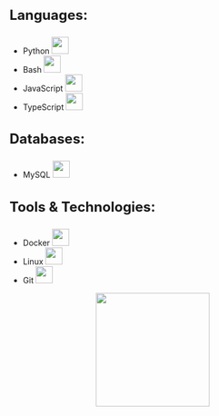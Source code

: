 <h3 style="font-size: 24px;">Languages:</h3>
<ul>
  <li>
    Python 
    <img height="30" src="https://img.shields.io/badge/-Python-0c1017?style=for-the-badge&logo=python">
  </li>
  <li>
    Bash 
    <img height="30" src="https://img.shields.io/badge/-Bash-0c1017?style=for-the-badge&logo=gnubash">
  </li>
  <li>
    JavaScript 
    <img height="30" src="https://img.shields.io/badge/-JavaScript-0c1017?style=for-the-badge&logo=javascript">
  </li>
  <li>
    TypeScript 
    <img height="30" src="https://img.shields.io/badge/-TypeScript-0c1017?style=for-the-badge&logo=typescript">
  </li>
</ul>

<h3 style="font-size: 24px;">Databases:</h3>
<ul>
  <li>
    MySQL 
    <img height="30" src="https://img.shields.io/badge/-MySQL-0c1017?style=for-the-badge&logo=mysql">
  </li>
</ul>

<h3 style="font-size: 24px;">Tools & Technologies:</h3>
<ul>
  <li>
    Docker 
    <img height="30" src="https://img.shields.io/badge/-Docker-0c1017?style=for-the-badge&logo=docker">
  </li>
  <li>
    Linux 
    <img height="30" src="https://img.shields.io/badge/-Linux-0c1017?style=for-the-badge&logo=linux">
  </li>
  <li>
    Git 
    <img height="30" src="https://img.shields.io/badge/-Git-0c1017?style=for-the-badge&logo=git">
  </li>
</ul>


<div align="center">
<p>
<a href="https://github.com/TheSilver1023">
  <img height="200em" src="https://github-readme-stats.vercel.app/api?username=TheSilver1023&hide_border=true&show_icons=true&title_color=E11111&icon_color=FF5733&text_color=FFFFFF&bg_color=0c1017"
</a>
</p>
</div>
